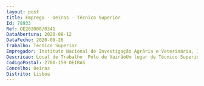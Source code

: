 ```yaml
--- 
layout: post
title: Emprego - Oeiras - Técnico Superior
Id: 78933
Ref: OE202008/0341
DataAbertura: 2020-08-12
DataFecho: 2020-08-26
Trabalho: Técnico Superior
Empregador: Instituto Nacional de Investigação Agrária e Veterinária, I.P.
Descricao: Local de Trabalho  Polo de VairãoUm lugar de Técnico Superior na área de Diagnóstico   Competências e conhecimento de técnicas de diagnóstico imunológico.  Capacidade de desenvolvimento de trabalho com elevada autonomia técnica   Forte apetência para o trabalho em equipa.
CodigoPostal: 2780-159 OEIRAS
Concelho: Oeiras
Distrito: Lisboa
--- 
```

